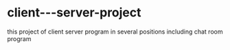 # client---server-project
this project of client server program in several positions including chat room program
